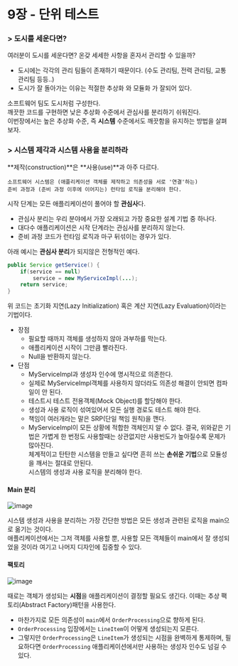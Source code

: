 # 9장 - 단위 테스트
### > 도시를 세운다면?
여러분이 도시를 세운다면? 온갖 세세한 사항을 혼자서 관리할 수 있을까?

- 도시에는 각각의 관리 팀들이 존재하기 때문이다. (수도 관리팀, 전력 관리팀, 교통 관리팀 등등..)
- 도시가 잘 돌아가는 이유는 적절한 추상화 와 모듈화 가 잘되어 있다.

소프트웨어 팀도 도시처럼 구성한다.   
깨끗한 코드를 구현하면 낮은 추상화 수준에서 관심사를 분리하기 쉬워진다.   
이번장에서는 높은 추상화 수준, 즉 **시스템** 수준에서도 깨끗함을 유지하는 방법을 살펴보자.

### > 시스템 제각과 시스템 사용을 분리하라
**제작(construction)**은 **사용(use)**과 아주 다르다.
```
소프트웨어 시스템은 (애플리케이션 객체를 제작하고 의존성을 서로 '연결'하는)
준비 과정과 (준비 과정 이후에 이어지는) 런타임 로직을 분리해야 한다.
```

시작 단계는 모든 애플리케이션이 풀어야 할 **관심사**다.
- 관심사 분리는 우리 분야에서 가장 오래되고 가장 중요한 설계 기법 중 하나다.
- 대다수 애플리케이션은 시작 단계라는 관심사를 분리하지 않는다.
- 준비 과정 코드가 런타임 로직과 마구 뒤섞이는 경우가 있다.

아래 예시는 **관심사 분리**가 되지않은 전형적인 예다.
```java
public Service getService() {
	if(service == null)
		service = new MyServiceImpl(...);
	return service;
}
```
위 코드는 초기화 지연(Lazy Initialization) 혹은 계산 지연(Lazy Evaluation)이라는 기법이다.
- 장점
  - 필요할 때까지 객체를 생성하지 않아 과부하를 막는다.
  - 애플리케이션 시작이 그만큼 빨라진다.
  - Null을 반환하지 않는다.
- 단점
  - MyServiceImpl과 생성자 인수에 명시적으로 의존한다.
  - 실제로 MyServiceImpl객체를 사용하지 않더라도 의존성 해결이 안되면 컴파일이 안 된다.
  - 테스트시 테스트 전용객체(Mock Object)를 할당해야 한다.
  - 생성과 사용 로직이 섞여있어서 모든 실행 경로도 테스트 해야 한다.
  - 책임이 여러개라는 말은 SRP(단일 책임 원칙)을 깬다. 
  - MyServiceImpl이 모든 상황에 적합한 객체인지 알 수 없다.
결국, 위와같은 기법은 가볍게 한 번정도 사용할때는 상관없지만 사용빈도가 높아질수록 문제가 많아진다.   
체계적이고 탄탄한 시스템을 만들고 싶다면 흔히 쓰는 **손쉬운 기법**으로 모듈성을 깨서는 절대로 안된다.   
시스템의 생성과 사용 로직을 분리해야 한다.   

#### Main 분리
![image](https://user-images.githubusercontent.com/59498305/237022465-bc440a48-f634-4c67-876d-292b91cf8099.png)   

시스템 생성과 사용을 분리하는 가장 간단한 방법은 모든 생성과 관련된 로직을 main으로 옮기는 것이다.   
애플리케이션에서는 그저 객체를 사용할 뿐, 사용할 모든 객체들이 main에서 잘 생성되었을 것이라 여기고 나머지 디자인에 집중할 수 있다.

#### 팩토리
![image](https://user-images.githubusercontent.com/59498305/237023145-d3d5064e-463b-4c9e-9c28-ee9a1c7e22b6.png)   

때로는 객체가 생성되는 **시점**을 애플리케이션이 결정할 필요도 생긴다. 이때는 추상 팩토리(Abstract Factory)패턴을 사용한다.   
- 마찬가지로 모든 의존성이 `main`에서 `OrderProcessing`으로 향하게 된다.
- `OrderProcessing` 입장에서는 `LineItem`이 어떻게 생성되는지 모른다.
- 그렇지만 `OrderProcessing`은 `LineItem`가 생성되는 시점을 완벽하게 통제하며, 필요하다면 `OrderProcessing` 애플리케이션에서만 사용하는 생성자 인수도 넘길 수 있다.

